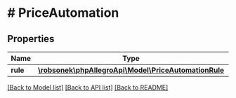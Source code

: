 # # PriceAutomation

## Properties

Name | Type | Description | Notes
------------ | ------------- | ------------- | -------------
**rule** | [**\robsonek\phpAllegroApi\Model\PriceAutomationRule**](PriceAutomationRule.md) |  | [optional]

[[Back to Model list]](../../README.md#models) [[Back to API list]](../../README.md#endpoints) [[Back to README]](../../README.md)

